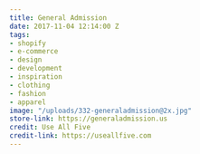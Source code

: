 ```yaml
---
title: General Admission
date: 2017-11-04 12:14:00 Z
tags:
- shopify
- e-commerce
- design
- development
- inspiration
- clothing
- fashion
- apparel
image: "/uploads/332-generaladmission@2x.jpg"
store-link: https://generaladmission.us
credit: Use All Five
credit-link: https://useallfive.com
---
```


